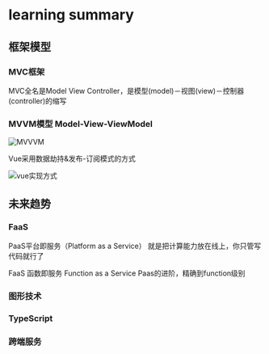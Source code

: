 # learning summary

## 框架模型

### MVC框架

MVC全名是Model View Controller，是模型(model)－视图(view)－控制器(controller)的缩写

### MVVM模型 Model-View-ViewModel

![MVVVM](https://lc-gold-cdn.xitu.io/1fba28fee8c9c5eeb021.png?imageslim "MVVM")

Vue采用数据劫持&发布-订阅模式的方式

![vue实现方式](https://lc-gold-cdn.xitu.io/eeb9bbbdf001b43d6002.png?imageView2/0/w/1280/h/960/format/webp/ignore-error/1)

## 未来趋势

### FaaS

PaaS平台即服务（Platform as a Service） 就是把计算能力放在线上，你只管写代码就行了

FaaS 函数即服务 Function as a Service Paas的进阶，精确到function级别

### 图形技术

### TypeScript

### 跨端服务
